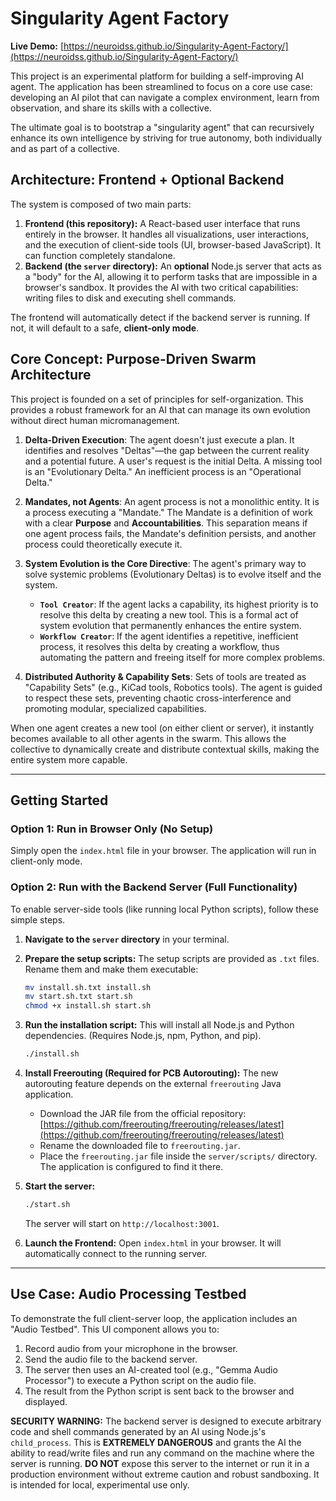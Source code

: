 # Singularity Agent Factory

**Live Demo:** [https://neuroidss.github.io/Singularity-Agent-Factory/](https://neuroidss.github.io/Singularity-Agent-Factory/)

This project is an experimental platform for building a self-improving AI agent. The application has been streamlined to focus on a core use case: developing an AI pilot that can navigate a complex environment, learn from observation, and share its skills with a collective.

The ultimate goal is to bootstrap a "singularity agent" that can recursively enhance its own intelligence by striving for true autonomy, both individually and as part of a collective.

## Architecture: Frontend + Optional Backend

The system is composed of two main parts:
1.  **Frontend (this repository):** A React-based user interface that runs entirely in the browser. It handles all visualizations, user interactions, and the execution of client-side tools (UI, browser-based JavaScript). It can function completely standalone.
2.  **Backend (the `server` directory):** An **optional** Node.js server that acts as a "body" for the AI, allowing it to perform tasks that are impossible in a browser's sandbox. It provides the AI with two critical capabilities: writing files to disk and executing shell commands.

The frontend will automatically detect if the backend server is running. If not, it will default to a safe, **client-only mode**.

## Core Concept: Purpose-Driven Swarm Architecture

This project is founded on a set of principles for self-organization. This provides a robust framework for an AI that can manage its own evolution without direct human micromanagement.

1.  **Delta-Driven Execution**: The agent doesn't just execute a plan. It identifies and resolves "Deltas"—the gap between the current reality and a potential future. A user's request is the initial Delta. A missing tool is an "Evolutionary Delta." An inefficient process is an "Operational Delta."

2.  **Mandates, not Agents**: An agent process is not a monolithic entity. It is a process executing a "Mandate." The Mandate is a definition of work with a clear **Purpose** and **Accountabilities**. This separation means if one agent process fails, the Mandate's definition persists, and another process could theoretically execute it.

3.  **System Evolution is the Core Directive**: The agent's primary way to solve systemic problems (Evolutionary Deltas) is to evolve itself and the system.
    *   **`Tool Creator`**: If the agent lacks a capability, its highest priority is to resolve this delta by creating a new tool. This is a formal act of system evolution that permanently enhances the entire system.
    *   **`Workflow Creator`**: If the agent identifies a repetitive, inefficient process, it resolves this delta by creating a workflow, thus automating the pattern and freeing itself for more complex problems.

4.  **Distributed Authority & Capability Sets**: Sets of tools are treated as "Capability Sets" (e.g., KiCad tools, Robotics tools). The agent is guided to respect these sets, preventing chaotic cross-interference and promoting modular, specialized capabilities.

When one agent creates a new tool (on either client or server), it instantly becomes available to all other agents in the swarm. This allows the collective to dynamically create and distribute contextual skills, making the entire system more capable.

---

## Getting Started

### Option 1: Run in Browser Only (No Setup)
Simply open the `index.html` file in your browser. The application will run in client-only mode.

### Option 2: Run with the Backend Server (Full Functionality)
To enable server-side tools (like running local Python scripts), follow these simple steps.

1.  **Navigate to the `server` directory** in your terminal.

2.  **Prepare the setup scripts:** The setup scripts are provided as `.txt` files. Rename them and make them executable:
    ```bash
    mv install.sh.txt install.sh
    mv start.sh.txt start.sh
    chmod +x install.sh start.sh
    ```

3.  **Run the installation script:** This will install all Node.js and Python dependencies. (Requires Node.js, npm, Python, and pip).
    ```bash
    ./install.sh
    ```

4.  **Install Freerouting (Required for PCB Autorouting):**
    The new autorouting feature depends on the external `freerouting` Java application.
    - Download the JAR file from the official repository: [https://github.com/freerouting/freerouting/releases/latest](https://github.com/freerouting/freerouting/releases/latest)
    - Rename the downloaded file to `freerouting.jar`.
    - Place the `freerouting.jar` file inside the `server/scripts/` directory. The application is configured to find it there.

5.  **Start the server:**
    ```bash
    ./start.sh
    ```
    The server will start on `http://localhost:3001`.

6.  **Launch the Frontend:** Open `index.html` in your browser. It will automatically connect to the running server.

---

## Use Case: Audio Processing Testbed

To demonstrate the full client-server loop, the application includes an "Audio Testbed". This UI component allows you to:
1. Record audio from your microphone in the browser.
2. Send the audio file to the backend server.
3. The server then uses an AI-created tool (e.g., "Gemma Audio Processor") to execute a Python script on the audio file.
4. The result from the Python script is sent back to the browser and displayed.

**SECURITY WARNING:** The backend server is designed to execute arbitrary code and shell commands generated by an AI using Node.js's `child_process`. This is **EXTREMELY DANGEROUS** and grants the AI the ability to read/write files and run any command on the machine where the server is running. **DO NOT** expose this server to the internet or run it in a production environment without extreme caution and robust sandboxing. It is intended for local, experimental use only.